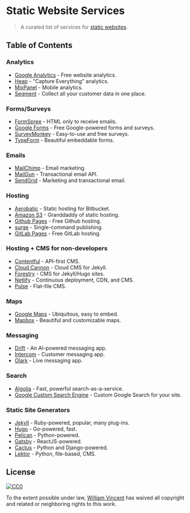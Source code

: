 # Static Website Services

> A curated list of services for [static websites](https://en.wikipedia.org/wiki/Static_web_page).

## Table of Contents

### Analytics

- [Google Analytics](http://www.google.com/analytics/) - Free website analytics.
- [Heap](https://heapanalytics.com/) - "Capture Everything" analytics.
- [MixPanel](https://mixpanel.com/) - Mobile analytics.
- [Segment](https://segment.com/) - Collect all your customer data in one place.

### Forms/Surveys
- [FormSpree](https://formspree.io/) - HTML only to receive emails.
- [Google Forms](https://www.google.com/forms/about/) - Free Google-powered forms and surveys.
- [SurveyMonkey](https://www.surveymonkey.com/) - Easy-to-use and free surveys.
- [TypeForm](https://www.typeform.com/) - Beautiful embeddable forms.

### Emails

- [MailChimp](http://mailchimp.com/) - Email marketing.
- [MailGun](http://www.mailgun.com/) - Transactional email API.
- [SendGrid](https://sendgrid.com/) - Marketing and transactional email.

### Hosting

- [Aerobatic](https://www.aerobatic.com/) - Static hosting for Bitbucket.
- [Amazon S3](https://aws.amazon.com/s3/) - Granddaddy of static hosting.
- [Github Pages](https://pages.github.com/) - Free Github hosting.
- [surge](https://surge.sh/) - Single-command publishing.
- [GitLab Pages](https://pages.gitlab.io/) - Free GitLab hosting.

### Hosting + CMS for non-developers

- [Contentful](https://www.contentful.com/) - API-first CMS.
- [Cloud Cannon](http://cloudcannon.com/) - Cloud CMS for Jekyll.
- [Forestry](https://forestry.io/) - CMS for Jekyll/Hugo sites.
- [Netlify](https://www.netlify.com/) - Continuous deployment, CDN, and CMS.
- [Pulse](https://www.pulsecms.com/) - Flat-file CMS.

### Maps

- [Google Maps](http://maps.google.com/) - Ubiquitous, easy to embed.
- [Mapbox](https://www.mapbox.com/) - Beautiful and customizable maps.

### Messaging
- [Drift](https://www.drift.com/) - An AI-powered messaging app.
- [Intercom](https://www.intercom.com/) - Customer messaging app.
- [Olark](https://www.olark.com/) - Live messaging app.

### Search

- [Algolia](https://www.algolia.com/) - Fast, powerful search-as-a-service.
- [Google Custom Search Engine](https://cse.google.com/cse/) - Custom Google Search for your site.

### Static Site Generators

- [Jekyll](http://jekyllrb.com/) - Ruby-powered, popular, many plug-ins.
- [Hugo](http://gohugo.io/) - Go-powered, fast.
- [Pelican](http://blog.getpelican.com/) - Python-powered.
- [Gatsby](https://github.com/gatsbyjs/gatsby) - ReactJS-powered.
- [Cactus](https://github.com/eudicots/Cactus) - Python and Django-powered.
- [Lektor](https://www.getlektor.com/) - Python, file-based, CMS.

## License

[![CC0](https://i.creativecommons.org/p/zero/1.0/88x31.png)](https://creativecommons.org/publicdomain/zero/1.0/)

To the extent possible under law, [William Vincent](https://github.com/wsvincent) has waived all copyright and related or neighboring rights to this work.
